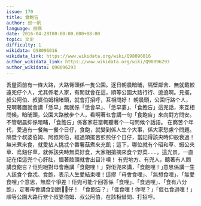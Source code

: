 ```yaml
---
issue: 170
title: 食飽吂
author: 邱一帆
language: 四縣
date: 2016-04-28T00:00:00.000+08:00
topic: 文史
difficulty: 1
wikidata: Q98096016
wikidata_link: https://www.wikidata.org/wiki/Q98096016
author_wikidata_link: https://www.wikidata.org/wiki/Q98096293
author_wikidata: Q98096293
---
```

吾屋面前有一條大路，大路脣頭係一隻公園。逐日朝晨暗晡，隔壁鄰舍、無就戴較遠兜仔个人，尤其係老人家，有閒就會在這，順等公園大路行行、遶遶啊。見擺，叔公阿伯、叔婆伯姆相堵頭，就會打招呼，互相問好！
朝晨頭，公園行路个人，見啊著面就會講「恁早」無就係「恁會早」、「恁早萋」、「食飽吂」這兜話，來互相問候。暗晡頭，公園大路散步个人，看啊著乜會講一句「食飽吂」來向對方問安。不管朝晨抑係暗晡，「食飽吂」係客家莊當輒聽著个一句問候个話語。
在窮苦个年代，愛過有一餐無一餐个日仔，食飽，就變到係人生个大事，係大家愁慮个問題。隔壁个叔婆伯姆、阿叔阿伯，經過頭擺苦煎煎仔个日仔，當記得該央時仰般衰過！無米煮來食，就愛拈人挑忒个番薯菇煮來充飢；這下，哪位就有个昭和草、蝦公夾草、烏鈕仔草，就係該央時無菜好食，大家相搶摘來食个野菜……。這光景，一直記在佢這兜个心肝肚，愐著膝頭就會出目汁噢！
有兜地方、有兜人，聽著有人問講食飽吂？佢兜絕對毋會應講「食飽哩！」對佢兜來講，「食飽哩！｣意思係講一生人該食个食忒、食飽，表示人生愛結束哩！這摎「毋會食哩｣、「無想食哩｣、「無愛食哩｣个意思，無麼个爭差！佢兜可能个回答係「食哩｣、「食過哩｣、「食有八分飽｣，定著毋會講食到飽𩜰𩜰仔！
「食飽吂？｣「𠊎食哩！你呢？｣「𠊎乜食過哩！｣順等公園大路行尞个叔婆伯姆、叔公阿伯，在該相借問、打招呼。
